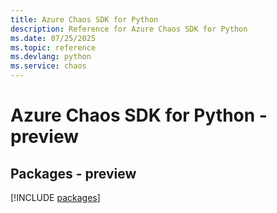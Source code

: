 ```yaml
---
title: Azure Chaos SDK for Python
description: Reference for Azure Chaos SDK for Python
ms.date: 07/25/2025
ms.topic: reference
ms.devlang: python
ms.service: chaos
---
```

# Azure Chaos SDK for Python - preview
## Packages - preview
[!INCLUDE [packages](chaos-index.md)]